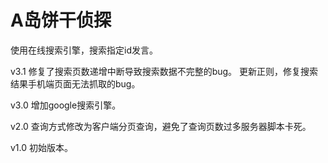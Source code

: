 # A岛饼干侦探
使用在线搜索引擎，搜索指定id发言。

v3.1
修复了搜索页数递增中断导致搜索数据不完整的bug。
更新正则，修复搜索结果手机端页面无法抓取的bug。

v3.0
增加google搜索引擎。

v2.0
查询方式修改为客户端分页查询，避免了查询页数过多服务器脚本卡死。

v1.0
初始版本。